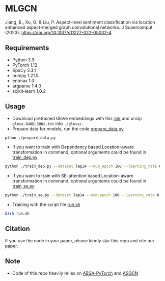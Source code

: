 # MLGCN
Jiang, B., Xu, G. & Liu, P. Aspect-level sentiment classification via location enhanced aspect-merged graph convolutional networks. J Supercomput (2023). https://doi.org/10.1007/s11227-022-05002-4

## Requirements
* Python 3.9
* PyTorch 1.12
* SpaCy 3.3.1
* numpy 1.21.5
* entmax 1.0
* argparse 1.4.0
* scikit-learn 1.0.2

## Usage

* Download pretrained GloVe embeddings with this [link](http://nlp.stanford.edu/data/wordvecs/glove.840B.300d.zip) and unzip `glove.840B.300d.txt` into `./glove/`.
* Prepare data for models, run the code [prepare_data.py](./prepare_data.py)
```bash
pthon ./prepare_data.py
```
* If you want to train with Dependency based Location-aware transformation in command, optional arguments could be found in [train_dep.py](/.train_dep.py)
```bash
python ./train_dep.py --dataset lap14 --num_epoch 100 --learning_rate 0.001 --repeats 5
```
* If you want to train with SE-attention based Location-aware transformation in command, optional arguments could be found in [train_se.py](/.train_se.py)
```bash
python ./train_se.py --dataset lap14 --num_epoch 100 --learning_rate 0.001 --repeats 5
```
* Training with the script file [run.sh](./run.sh)
```bash
bash run.sh
```

## Citation

If you use the code in your paper, please kindly star this repo and cite our paper.

## Note
* Code of this repo heavily relies on [ABSA-PyTorch](https://github.com/songyouwei/ABSA-PyTorch) and [ASGCN](https://github.com/GeneZC/ASGCN)
